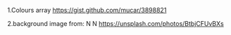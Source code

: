 1.Colours array
https://gist.github.com/mucar/3898821

2.background image from:
N N
https://unsplash.com/photos/BtbjCFUvBXs
